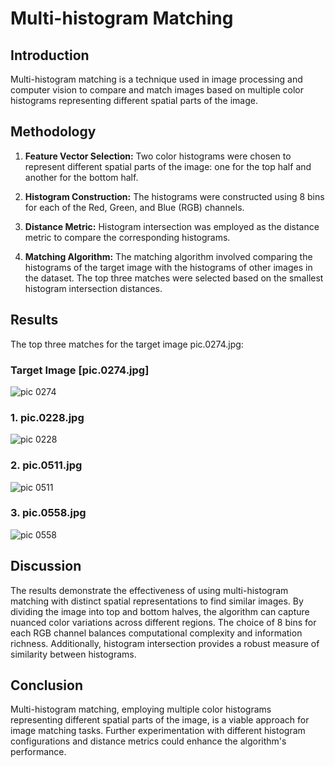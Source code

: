 # Multi-histogram Matching

## Introduction
Multi-histogram matching is a technique used in image processing and computer vision to compare and match images based on multiple color histograms representing different spatial parts of the image.

## Methodology
1. **Feature Vector Selection:** Two color histograms were chosen to represent different spatial parts of the image: one for the top half and another for the bottom half.
   
2. **Histogram Construction:** The histograms were constructed using 8 bins for each of the Red, Green, and Blue (RGB) channels.
  
3. **Distance Metric:** Histogram intersection was employed as the distance metric to compare the corresponding histograms.

4. **Matching Algorithm:** The matching algorithm involved comparing the histograms of the target image with the histograms of other images in the dataset. The top three matches were selected based on the smallest histogram intersection distances.

## Results

The top three matches for the target image pic.0274.jpg:
### Target Image [pic.0274.jpg]
![pic 0274](https://github.com/kasiyalansiva-s/Pattern-Recognition-Computer-Vision/assets/156709412/332f6083-979b-414d-af6e-b58bbf1cc422)

### 1. pic.0228.jpg
![pic 0228](https://github.com/kasiyalansiva-s/Pattern-Recognition-Computer-Vision/assets/156709412/08f6f931-5db1-47c6-bcac-490958ebfb25)
 
  
### 2. pic.0511.jpg
![pic 0511](https://github.com/kasiyalansiva-s/Pattern-Recognition-Computer-Vision/assets/156709412/b8f8ace9-530e-4a50-ad36-a6344352f533) 
  
 
### 3. pic.0558.jpg
![pic 0558](https://github.com/kasiyalansiva-s/Pattern-Recognition-Computer-Vision/assets/156709412/233606d2-1a29-4a74-ab9c-4411ece8e9b5) 
 
 
## Discussion
The results demonstrate the effectiveness of using multi-histogram matching with distinct spatial representations to find similar images. By dividing the image into top and bottom halves, the algorithm can capture nuanced color variations across different regions. The choice of 8 bins for each RGB channel balances computational complexity and information richness. Additionally, histogram intersection provides a robust measure of similarity between histograms.

## Conclusion
Multi-histogram matching, employing multiple color histograms representing different spatial parts of the image, is a viable approach for image matching tasks. Further experimentation with different histogram configurations and distance metrics could enhance the algorithm's performance.

